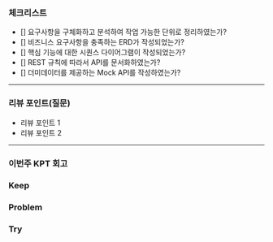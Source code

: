 ### **체크리스트**

<!--
스스로 만족스러운 과제를 제출했는지 확인하기 위해 체크하는 항목들입니다. 최소한 다음의 기준을 만족시키지 못한다면, 좋은 피드백을 받을 수 없습니다.
-->

- [] 요구사항을 구체화하고 분석하여 작업 가능한 단위로 정리하였는가?
- [] 비즈니스 요구사항을 충족하는 ERD가 작성되었는가?
- [] 핵심 기능에 대한 시퀀스 다이어그램이 작성되었는가?
- [] REST 규칙에 따라서 API를 문서화하였는가?
- [] 더미데이터를 제공하는 Mock API를 작성하였는가?

---

### **리뷰 포인트(질문)**

- 리뷰 포인트 1
- 리뷰 포인트 2
<!-- - 리뷰어가 특히 확인해야 할 부분이나 신경 써야 할 코드가 있다면 명확히 작성해주세요.(최대 2개)

  좋은 예:
  - `ErrorMessage` 컴포넌트의 상태 업데이트 로직이 적절한지 검토 부탁드립니다.
  - 추가한 유닛 테스트(`LoginError.test.js`)의 테스트 케이스가 충분한지 확인 부탁드립니다.

  나쁜 예:
  - 개선사항을 알려주세요.
  - 코드 전반적으로 봐주세요.
  - 뭘 질문할지 모르겠어요. -->

---

### **이번주 KPT 회고**

### Keep

<!-- 유지해야 할 좋은 점 -->

### Problem

<!--개선이 필요한 점-->

### Try

<!-- 새롭게 시도할 점 -->
